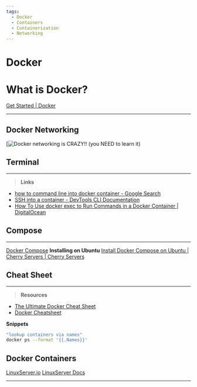 ```yaml
---
tags:
  - Docker
  - Containers
  - Containerization
  - Networking
---
```

# Docker

# What is Docker?
[Get Started | Docker](https://www.docker.com/get-started/)
___
## Docker Networking

[![Docker networking is CRAZY!! (you NEED to learn it)](https://www.youtube.com/watch?v=bKFMS5C4CG0)
## Terminal
___
>**Links**
- [how to command line into docker container - Google Search](https://www.google.com/search?q=how+to+command+line+into+docker+container&oq=how+to+command+line+into+docker+container&gs_lcrp=EgZjaHJvbWUyBggAEEUYOdIBCTI2Mzk1ajBqN6gCALACAA&sourceid=chrome&ie=UTF-8)
- [SSH into a container - DevTools CLI Documentation](https://phase2.github.io/devtools/common-tasks/ssh-into-a-container/)
- [How To Use docker exec to Run Commands in a Docker Container | DigitalOcean](https://www.digitalocean.com/community/tutorials/how-to-use-docker-exec-to-run-commands-in-a-docker-container)

## Compose
___
[Docker Compose](https://docs.docker.com/compose/)
**Installing on Ubuntu**
[Install Docker Compose on Ubuntu | Cherry Servers | Cherry Servers](https://www.cherryservers.com/blog/how-to-install-and-use-docker-compose-on-ubuntu-20-04)

## Cheat Sheet
___
> **Resources**
- [The Ultimate Docker Cheat Sheet](https://dockerlabs.collabnix.com/docker/cheatsheet/)
- [Docker Cheatsheet](https://sweworld.net/cheatsheets/docker/)

**Snippets** 
```bash
"lookup containers via names"
docker ps --format '{{.Names}}'
```
## Docker Containers
[LinuxServer.io](https://www.LinuxServer.io) [LinuxServer Docs](https://docs.linuxserver.io/)
___